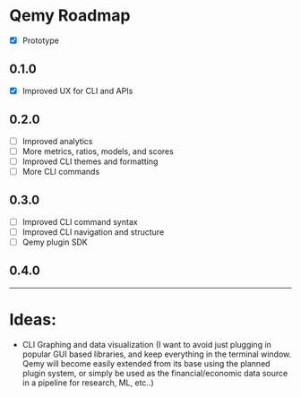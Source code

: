 # Qemy Roadmap

- [x] Prototype

## 0.1.0

- [x] Improved UX for CLI and APIs

## 0.2.0

- [ ] Improved analytics
- [ ] More metrics, ratios, models, and scores
- [ ] Improved CLI themes and formatting
- [ ] More CLI commands

## 0.3.0

- [ ] Improved CLI command syntax
- [ ] Improved CLI navigation and structure
- [ ] Qemy plugin SDK

## 0.4.0

---

# Ideas:

- CLI Graphing and data visualization (I want to avoid just plugging in popular GUI based libraries, and keep everything in the terminal window. Qemy will become easily extended from its base using the planned plugin system, or simply be used as the financial/economic data source in a pipeline for research, ML, etc..)

